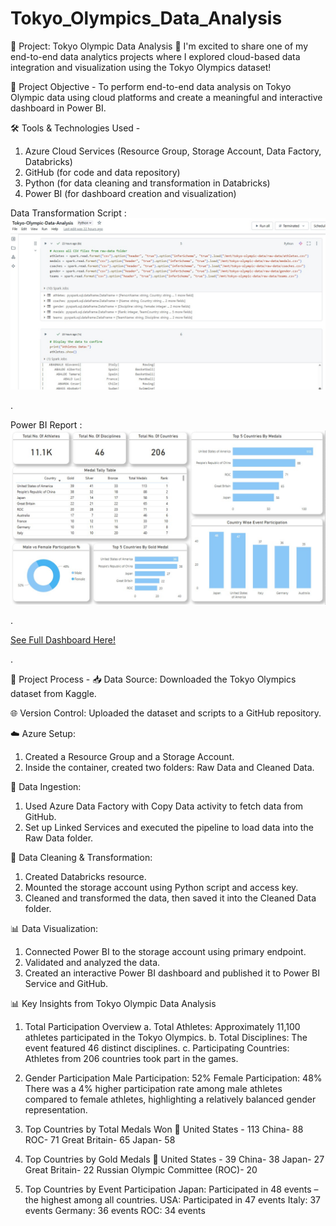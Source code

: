 # Tokyo_Olympics_Data_Analysis

🚀 Project: Tokyo Olympic Data Analysis 🏅
I'm excited to share one of my end-to-end data analytics projects where I explored cloud-based data integration and visualization using the Tokyo Olympics dataset!

🎯 Project Objective -
To perform end-to-end data analysis on Tokyo Olympic data using cloud platforms and create a meaningful and interactive dashboard in Power BI.

🛠️ Tools & Technologies Used -
1. Azure Cloud Services (Resource Group, Storage Account, Data Factory, Databricks)
2. GitHub (for code and data repository)
3. Python (for data cleaning and transformation in Databricks)
4. Power BI (for dashboard creation and visualization)

Data Transformation Script :
  ![Data Transformation Script](Data_Transformation_Script.jpg)

.

Power BI Report :
   ![See Dashboard](Dashboard.jpg)

.

[See Full Dashboard Here!](https://app.powerbi.com/reportEmbed?reportId=fd0b4d10-367c-4257-9fb9-fabc9d5e948a&autoAuth=true&ctid=df8679cd-a80e-45d8-99ac-c83ed7ff95a0)

.

🔄 Project Process -
📥 Data Source: Downloaded the Tokyo Olympics dataset from Kaggle.

🌐 Version Control: Uploaded the dataset and scripts to a GitHub repository.

☁️ Azure Setup:
1. Created a Resource Group and a Storage Account.
2. Inside the container, created two folders: Raw Data and Cleaned Data.

🔁 Data Ingestion:
1. Used Azure Data Factory with Copy Data activity to fetch data from GitHub.
2. Set up Linked Services and executed the pipeline to load data into the Raw Data folder.

🧠 Data Cleaning & Transformation:
1. Created Databricks resource.
2. Mounted the storage account using Python script and access key.
3. Cleaned and transformed the data, then saved it into the Cleaned Data folder.

📊 Data Visualization:
1. Connected Power BI to the storage account using primary endpoint.
2. Validated and analyzed the data.
3. Created an interactive Power BI dashboard and published it to Power BI Service and GitHub.

📊 Key Insights from Tokyo Olympic Data Analysis

1. Total Participation Overview
a. Total Athletes: Approximately 11,100 athletes participated in the Tokyo Olympics.
b. Total Disciplines: The event featured 46 distinct disciplines.
c. Participating Countries: Athletes from 206 countries took part in the games.

2. Gender Participation
Male Participation: 52%
Female Participation: 48%
There was a 4% higher participation rate among male athletes compared to female athletes, highlighting a relatively balanced gender representation.

3. Top Countries by Total Medals Won 🏅
United States - 113
China- 88
ROC- 71
Great Britain- 65
Japan- 58

5. Top Countries by Gold Medals 🥇
United States - 39
China- 38
Japan- 27
Great Britain- 22
Russian Olympic Committee (ROC)- 20

7. Top Countries by Event Participation
Japan: Participated in 48 events – the highest among all countries.
USA: Participated in 47 events
Italy: 37 events
Germany: 36 events
ROC: 34 events


